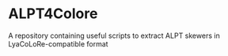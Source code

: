 # ALPT4Colore
A repository containing useful scripts to extract ALPT skewers in LyaCoLoRe-compatible format 
